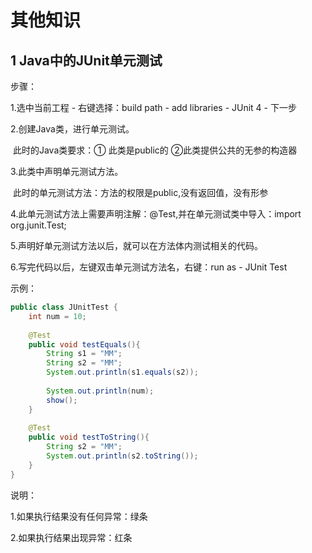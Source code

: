 # 其他知识

## 1 Java中的JUnit单元测试

步骤：

1.选中当前工程 - 右键选择：build path - add libraries - JUnit 4 - 下一步

2.创建Java类，进行单元测试。

​	此时的Java类要求：① 此类是public的  ②此类提供公共的无参的构造器

3.此类中声明单元测试方法。

​	此时的单元测试方法：方法的权限是public,没有返回值，没有形参

4.此单元测试方法上需要声明注解：@Test,并在单元测试类中导入：import org.junit.Test;

5.声明好单元测试方法以后，就可以在方法体内测试相关的代码。

6.写完代码以后，左键双击单元测试方法名，右键：run as - JUnit Test

示例：

```java
public class JUnitTest {
	int num = 10;
	
	@Test
	public void testEquals(){
		String s1 = "MM";
		String s2 = "MM";
		System.out.println(s1.equals(s2));
		
		System.out.println(num);
		show();
	}
	
	@Test
	public void testToString(){
		String s2 = "MM";
		System.out.println(s2.toString());
	}
}
```

说明：

1.如果执行结果没有任何异常：绿条

2.如果执行结果出现异常：红条